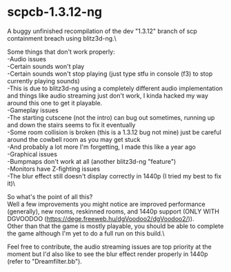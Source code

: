 # scpcb-1.3.12-ng
A buggy unfinished recompilation of the dev "1.3.12" branch of scp containment breach using blitz3d-ng.\

Some things that don't work properly:\
-Audio issues\
  -Certain sounds won't play\
  -Certain sounds won't stop playing (just type stfu in console (f3) to stop currently playing sounds)\
  -This is due to blitz3d-ng using a completely different audio implementation and things like audio streaming just don't work, I kinda hacked my way around this one to get it playable.\
-Gameplay issues\
  -The starting cutscene (not the intro) can bug out sometimes, running up and down the stairs seems to fix it eventually\
  -Some room collision is broken (this is a 1.3.12 bug not mine) just be careful around the cowbell room as you may get stuck\
  -And probably a lot more I'm forgetting, I made this like a year ago\
-Graphical issues\
  -Bumpmaps don't work at all (another blitz3d-ng "feature")\
  -Monitors have Z-fighting issues\
  -The blur effect still doesn't display correctly in 1440p (I tried my best to fix it)\

So what's the point of all this?\
Well a few improvements you might notice are improved performance (generally), new rooms, reskinned rooms, and 1440p support (ONLY WITH DGVOODOO (https://dege.freeweb.hu/dgVoodoo2/dgVoodoo2/)).\
Other than that the game is mostly playable, you should be able to complete the game although I'm yet to do a full run on this build.\

Feel free to contribute, the audio streaming issues are top priority at the moment but I'd also like to see the blur effect render properly in 1440p (refer to "Dreamfilter.bb").
